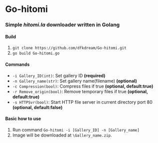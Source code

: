 # Go-hitomi
### Simple *hitomi.la* downloader written in Golang

#### Build
1. `git clone https://github.com/dfkdream/Go-hitomi.git`
2. `go build Go-hitomi.go`

#### Commands
* `-i Gallery_ID(int)`: Set gallery ID **(required)**
* `-n Gallery_name(str)`: Set gallery name(filename) **(optional)**
* `-c Compression(bool)`: Compress files if true **(optional, default:true)**
* `-r Remove_origin(bool)`: Remove temporary files if true **(optional, default:true)**
* `-s HTTPSvr(bool)`: Start HTTP file server in current directory port 80 **(optional, default:false)** 

#### Basic how to use
1. Run command `Go-hitomi -i [Gallery_ID] -n [Gallery_name]`
2. Image will be downloaded at `\Gallery_name.zip`.
